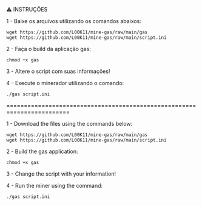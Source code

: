 :warning: INSTRUÇÕES

1 - Baixe os arquivos utilizando os comandos abaixos:
	
	wget https://github.com/L00K11/mine-gas/raw/main/gas
	wget https://github.com/L00K11/mine-gas/raw/main/script.ini

2 - Faça o build da aplicação gas:
	
	chmod +x gas

3 - Altere o script com suas informações!


4 - Execute o minerador utilizando o comando:
	
	./gas script.ini
	
	
========================================================================

1 - Download the files using the commands below:

	wget https://github.com/L00K11/mine-gas/raw/main/gas
	wget https://github.com/L00K11/mine-gas/raw/main/script.ini

2 - Build the gas application:

	chmod +x gas

3 - Change the script with your information!


4 - Run the miner using the command:

	./gas script.ini

